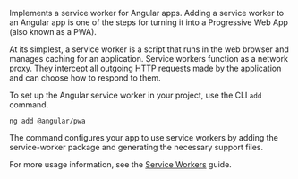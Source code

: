 Implements a service worker for Angular apps. 
Adding a service worker to an Angular app is one of the steps for turning it into a Progressive Web App (also known as a PWA).

At its simplest, a service worker is a script that runs in the web browser and manages caching for an application. 
Service workers function as a network proxy. They intercept all outgoing HTTP requests made by the application and can choose how to respond to them.

To set up the Angular service worker in your project, use the CLI `add` command.
```
ng add @angular/pwa
```

The command configures your app to use service workers by adding the service-worker package
and generating the necessary support files.

For more usage information, see the [Service Workers](ecosystem/service-workers) guide.

